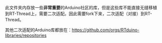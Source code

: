 此文件夹内存放一些**非常重要**的Arduino社区的库，但是这些库不能直接无缝移植到RT-Thread上，需要二次适配。因此需要fork下来，二次适配（对接）到RT-Thread。

其他二次适配的Arduino库都放在：https://github.com/orgs/RTduino-libraries/repositories
